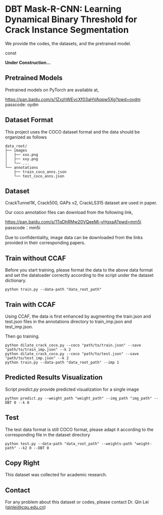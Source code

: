# DBT Mask-R-CNN: Learning Dynamical Binary Threshold for Crack Instance Segmentation

We provide the codes, the datasets, and the pretrained model.

const

**Under Construction...**

## Pretrained Models

Pretrained models on PyTorch are available at,

https://pan.baidu.com/s/1ZxzhWEvcXf03aHVAqpw5Xg?pwd=oydm 
passcode: oydm



## Dataset Format

This project uses the COCO dataset format and the data should be organized as follows

```
data_root/
├── images
│   ├── xxx.png
│   ├── xxy.png
│   └── ...
└── annotations
	├── train_coco_anns.json
	└── test_coco_anns.json

```

## Dataset

CrackTunnel1K, Crack500, GAPs v2, CrackLS315 dataset are used in paper.

Our coco annotation files can download from the following link,

https://pan.baidu.com/s/1TqDhRMw20VQeeMi-vHgxaA?pwd=mm5i 
passcode：mm5i

Due to confidentiality, image data can be downloaded from the links provided in their corresponding papers.

## Train without CCAF

Before you start training, please format the data to the above data format and set the dataloader correctly according to the script under the dataset dictionary.

```
python train.py --data-path "data_root_path"
```

## Train with CCAF

Using CCAF, the data is first enhanced by augmenting the train.json and test.json files in the annotations directory to train_imp.json and test_imp.json.

Then go training.

```
python dilate_crack_coco.py --coco "path/to/train.json" --save "path/to/train_imp.json" --k 2
python dilate_crack_coco.py --coco "path/to/test.json" --save "path/to/test_imp.json" --k 2
python train.py --data-path "data_root_path" --imp 1
```

## Predicted Results Visualization

Script *predict.py* provide  predicted visualization for a single image 

```
python predict.py --weight_path "weight_path" --img_path "img_path" --DBT 0 --k 0 
```

## Test

The test data format is still COCO format, please adapt it according to the corresponding file in the dataset directory

```
python test.py --data-path "data_root_path" --weights-path "weight-path" --k2 0 --DBT 0
```

## Copy Right

This dataset was collected for academic research.

## Contact

For any problem about this dataset or codes, please contact Dr. Qin Lei (qinlei@cqu.edu.cn)

